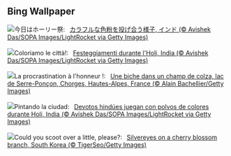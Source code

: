 ## Bing Wallpaper
![](https://www.bing.com/th?id=OHR.ColorfulHoli_JA-JP4638350581_UHD.jpg&w=1000)今日はホーリー祭:&nbsp;&ensp;[カラフルな色粉を投げ合う様子, インド (© Avishek Das/SOPA Images/LightRocket via Getty Images)](https://www.bing.com/th?id=OHR.ColorfulHoli_JA-JP4638350581_UHD.jpg)
<br><br/>
![](https://www.bing.com/th?id=OHR.ColorfulHoli_IT-IT7690011331_UHD.jpg&w=1000)Coloriamo le città!:&nbsp;&ensp;[Festeggiamenti durante l'Holi, India (© Avishek Das/SOPA Images/LightRocket via Getty Images)](https://www.bing.com/th?id=OHR.ColorfulHoli_IT-IT7690011331_UHD.jpg)
<br><br/>
![](https://www.bing.com/th?id=OHR.ProcrastinationDay_FR-FR8703277811_UHD.jpg&w=1000)La procrastination à l'honneur !:&nbsp;&ensp;[Une biche dans un champ de colza, lac de Serre-Ponçon, Chorges, Hautes-Alpes, France (© Alain Bachellier/Getty Images)](https://www.bing.com/th?id=OHR.ProcrastinationDay_FR-FR8703277811_UHD.jpg)
<br><br/>
![](https://www.bing.com/th?id=OHR.ColorfulHoli_ES-ES7983447833_UHD.jpg&w=1000)Pintando la ciudad:&nbsp;&ensp;[Devotos hindúes juegan con polvos de colores durante Holi, India (© Avishek Das/SOPA Images/LightRocket via Getty Images)](https://www.bing.com/th?id=OHR.ColorfulHoli_ES-ES7983447833_UHD.jpg)
<br><br/>
![](https://www.bing.com/th?id=OHR.WhiteEyes_EN-GB5831374525_UHD.jpg&w=1000)Could you scoot over a little, please?:&nbsp;&ensp;[Silvereyes on a cherry blossom branch, South Korea (© TigerSeo/Getty Images)](https://www.bing.com/th?id=OHR.WhiteEyes_EN-GB5831374525_UHD.jpg)
<br><br/>
